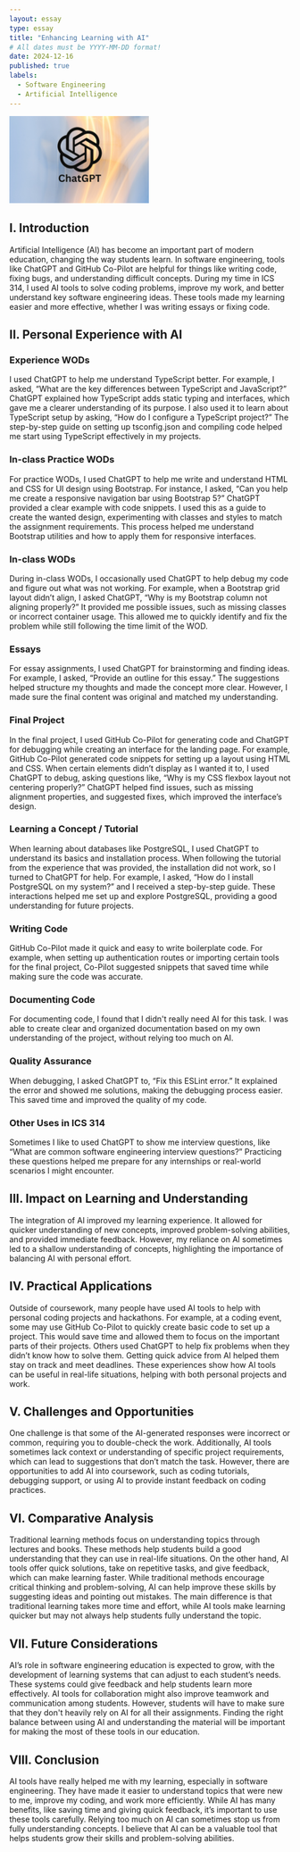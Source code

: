 ```yaml
---
layout: essay
type: essay
title: "Enhancing Learning with AI"
# All dates must be YYYY-MM-DD format!
date: 2024-12-16
published: true
labels:
  - Software Engineering
  - Artificial Intelligence
---
```


<img width="250px" class="rounded float-start pe-4" src="../img/chatgpt.webp">

## I. Introduction

Artificial Intelligence (AI) has become an important part of modern education, changing the way students learn. In software engineering, tools like ChatGPT and GitHub Co-Pilot are helpful for things like writing code, fixing bugs, and understanding difficult concepts. During my time in ICS 314, I used AI tools to solve coding problems, improve my work, and better understand key software engineering ideas. These tools made my learning easier and more effective, whether I was writing essays or fixing code.

## II. Personal Experience with AI

### Experience WODs

I used ChatGPT to help me understand TypeScript better. For example, I asked, “What are the key differences between TypeScript and JavaScript?” ChatGPT explained how TypeScript adds static typing and interfaces, which gave me a clearer understanding of its purpose. I also used it to learn about TypeScript setup by asking, “How do I configure a TypeScript project?” The step-by-step guide on setting up tsconfig.json and compiling code helped me start using TypeScript effectively in my projects.

### In-class Practice WODs

For practice WODs, I used ChatGPT to help me write and understand HTML and CSS for UI design using Bootstrap. For instance, I asked, “Can you help me create a responsive navigation bar using Bootstrap 5?” ChatGPT provided a clear example with code snippets. I used this as a guide to create the wanted design, experimenting with classes and styles to match the assignment requirements. This process helped me understand Bootstrap utilities and how to apply them for responsive interfaces.

### In-class WODs

During in-class WODs, I occasionally used ChatGPT to help debug my code and figure out what was not working. For example, when a Bootstrap grid layout didn’t align, I asked ChatGPT, “Why is my Bootstrap column not aligning properly?” It provided me possible issues, such as missing classes or incorrect container usage. This allowed me to quickly identify and fix the problem while still following the time limit of the WOD.

### Essays

For essay assignments, I used ChatGPT for brainstorming and finding ideas. For example, I asked, “Provide an outline for this essay.” The suggestions helped structure my thoughts and made the concept more clear. However, I made sure the final content was original and matched my understanding.

### Final Project

In the final project, I used GitHub Co-Pilot for generating code and ChatGPT for debugging while creating an interface for the landing page. For example, GitHub Co-Pilot generated code snippets for setting up a layout using HTML and CSS. When certain elements didn’t display as I wanted it to, I used ChatGPT to debug, asking questions like, “Why is my CSS flexbox layout not centering properly?” ChatGPT helped find issues, such as missing alignment properties, and suggested fixes, which improved the interface’s design.

### Learning a Concept / Tutorial

When learning about databases like PostgreSQL, I used ChatGPT to understand its basics and installation process. When following the tutorial from the experience that was provided, the installation did not work, so I turned to ChatGPT for help. For example, I asked, “How do I install PostgreSQL on my system?” and I received a step-by-step guide. These interactions helped me set up and explore PostgreSQL, providing a good understanding for future projects.

### Writing Code

GitHub Co-Pilot made it quick and easy to write boilerplate code. For example, when setting up authentication routes or importing certain tools for the final project, Co-Pilot suggested snippets that saved time while making sure the code was accurate.

### Documenting Code

For documenting code, I found that I didn't really need AI for this task. I was able to create clear and organized documentation based on my own understanding of the project, without relying too much on AI.

### Quality Assurance 

When debugging, I asked ChatGPT to, “Fix this ESLint error.” It explained the error and showed me solutions, making the debugging process easier. This saved time and improved the quality of my code.

### Other Uses in ICS 314 

Sometimes I like to used ChatGPT to show me interview questions, like “What are common software engineering interview questions?” Practicing these questions helped me prepare for any internships or real-world scenarios I might encounter.

## III. Impact on Learning and Understanding 

The integration of AI improved my learning experience. It allowed for quicker understanding of new concepts, improved problem-solving abilities, and provided immediate feedback. However, my reliance on AI sometimes led to a shallow understanding of concepts, highlighting the importance of balancing AI with personal effort.

## IV. Practical Applications

Outside of coursework, many people have used AI tools to help with personal coding projects and hackathons. For example, at a coding event, some may use GitHub Co-Pilot to quickly create basic code to set up a project. This would save time and allowed them to focus on the important parts of their projects. Others used ChatGPT to help fix problems when they didn’t know how to solve them. Getting quick advice from AI helped them stay on track and meet deadlines. These experiences show how AI tools can be useful in real-life situations, helping with both personal projects and work.

## V. Challenges and Opportunities 

One challenge is that some of the AI-generated responses were incorrect or common, requiring you to double-check the work. Additionally, AI tools sometimes lack context or understanding of specific project requirements, which can lead to suggestions that don’t match the task. However, there are opportunities to add AI into coursework, such as coding tutorials, debugging support, or using AI to provide instant feedback on coding practices.

## VI. Comparative Analysis 

Traditional learning methods focus on understanding topics through lectures and books. These methods help students build a good understanding that they can use in real-life situations. On the other hand, AI tools offer quick solutions, take on repetitive tasks, and give feedback, which can make learning faster. While traditional methods encourage critical thinking and problem-solving, AI can help improve these skills by suggesting ideas and pointing out mistakes. The main difference is that traditional learning takes more time and effort, while AI tools make learning quicker but may not always help students fully understand the topic.

## VII. Future Considerations 

AI’s role in software engineering education is expected to grow, with the development of learning systems that can adjust to each student’s needs. These systems could give feedback and help students learn more effectively. AI tools for collaboration might also improve teamwork and communication among students. However, students will have to make sure that they don't heavily rely on AI for all their assignments. Finding the right balance between using AI and understanding the material will be important for making the most of these tools in our education.

## VIII. Conclusion 

AI tools have really helped me with my learning, especially in software engineering. They have made it easier to understand topics that were new to me, improve my coding, and work more efficiently. While AI has many benefits, like saving time and giving quick feedback, it’s important to use these tools carefully. Relying too much on AI can sometimes stop us from fully understanding concepts. I believe that AI can be a valuable tool that helps students grow their skills and problem-solving abilities.
